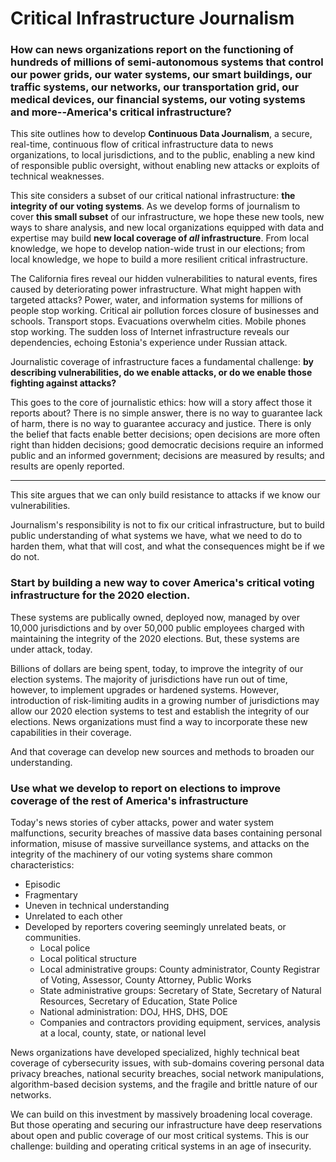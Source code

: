 # Critical Infrastructure Journalism

### How can news organizations report on the functioning of hundreds of millions of semi-autonomous systems that control our power grids, our water systems, our smart buildings, our traffic systems, our networks, our transportation grid, our medical devices, our financial systems, our voting systems and more--America's critical infrastructure?


This site outlines how to develop  **Continuous Data Journalism**,  a secure, real-time, continuous flow of critical infrastructure data to news organizations, to local jurisdictions, and to the public, enabling a new kind of responsible public oversight, without enabling new attacks or exploits of technical weaknesses.



This site considers a subset of our critical national infrastructure: **the integrity of our voting systems**.  As we develop forms of journalism to cover **this small subset** of our infrastructure, we hope these new tools, new ways to share analysis, and new local organizations equipped with data and expertise may build **new local coverage of _all_ infrastructure**. From local knowledge, we hope to develop nation-wide trust in our elections; from local knowledge, we hope to build a more resilient critical infrastructure.

The California fires reveal our hidden vulnerabilities to natural events, fires caused by deteriorating power infrastructure. What might happen with targeted attacks? Power, water, and information systems for millions of people stop working. Critical air pollution forces closure of businesses and schools. Transport stops. Evacuations overwhelm cities. Mobile phones stop working. The sudden loss of Internet infrastructure reveals our dependencies, echoing Estonia's experience under Russian attack.

Journalistic coverage of infrastructure faces a fundamental challenge: **by describing vulnerabilities, do we enable attacks, or do we enable those fighting against attacks?**

This goes to the core of journalistic ethics: how will a story affect those it reports about?  There is no simple answer, there is no way to guarantee lack of harm, there is no way to guarantee accuracy and justice.  There is only the belief that facts enable better decisions; open decisions are more often right than hidden decisions; good democratic decisions require an informed public and an informed government; decisions are measured by results; and results are openly reported.


<hr>


This site argues that we can only build resistance to attacks if we know our vulnerabilities.

Journalism's responsibility is not to fix our critical infrastructure, but to build public understanding of what systems we have, what we need to do to harden them, what that will cost, and what the consequences might be if we do not.


### Start by building a new way to cover America's critical voting infrastructure for the 2020 election.

These systems are publically owned, deployed now, managed by over 10,000 jurisdictions and by over 50,000 public employees charged with maintaining the integrity of the 2020 elections. But, these systems are under attack, today.

Billions of dollars are being spent, today, to improve the integrity of our election systems. The majority of jurisdictions have run out of time, however, to implement upgrades or hardened systems. However, introduction of risk-limiting audits in a growing number of jurisdictions may allow our 2020 election systems to test and establish the integrity of our elections. News organizations must find a way to incorporate these new capabilities in their coverage.

And that coverage can develop new sources and methods to broaden our understanding.

### Use what we develop to report on elections to improve coverage of the rest of America's infrastructure

Today's news stories of cyber attacks, power and water system malfunctions, security breaches of massive data bases containing personal information, misuse of massive surveillance systems, and attacks on the integrity of the machinery of our voting systems share common characteristics:

- Episodic
- Fragmentary
- Uneven in technical understanding
- Unrelated to each other
- Developed by reporters covering seemingly unrelated beats, or communities.
  - Local police
  - Local political structure
  - Local administrative groups: County administrator, County Registrar of Voting, Assessor, County Attorney, Public Works
  - State administrative groups: Secretary of State, Secretary of Natural Resources, Secretary of Education, State Police
  - National administration: DOJ, HHS, DHS, DOE
  - Companies and contractors providing equipment, services, analysis at a local, county, state, or national level

News organizations have developed specialized, highly technical beat coverage of cybersecurity issues, with sub-domains covering personal data privacy breaches, national security breaches, social network manipulations, algorithm-based decision systems, and the fragile and brittle nature of our networks.

We can build on this investment by massively broadening local coverage. But those operating and securing our infrastructure have deep reservations about open and public coverage of our most critical systems. This is our challenge: building and operating critical systems in an age of insecurity.
